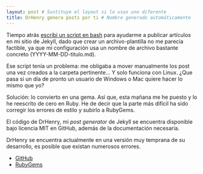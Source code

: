 ```yaml
---
layout: post # Sustituye el layout si lo usas uno diferente
title: DrHenry genera posts por ti # Nombre generado automáticamente
---
```


Tiempo atrás [escribí un script en bash](https://gist.github.com/JuanjoSalvador/9669022d8e3f59ab7a4f) para ayudarme a publicar artículos en mi sitio de Jekyll, dado que crear un archivo-plantilla no me parecía factible, ya que mi configuración usa un nombre de archivo bastante concreto (YYYY-MM-DD-titulo.md).

Ese script tenía un problema: me obligaba a mover manualmente los post una vez creados a la carpeta pertinente... Y solo funciona con Linux. ¿Que pasa si un día de pronto un usuario de Windows o Mac quiere hacer lo mismo que yo?

Solución: lo convierto en una gema. Así que, esta mañana me he puesto y lo he reescrito de cero en Ruby. He de decir que la parte más difícil ha sido corregir los errores de estilo y subirlo a RubyGems.

El código de DrHenry, mi *post generator* de Jekyll se encuentra disponible bajo licencia MIT en GitHub, además de la documentación necesaria.

DrHenry se encuentra actualmente en una versión muy temprana de su desarrollo, es posible que existan numerosos errores.

* [GitHub](https://github.com/JuanjoSalvador/drhenry)
* [RubyGems](https://rubygems.org/gems/drhenry)
